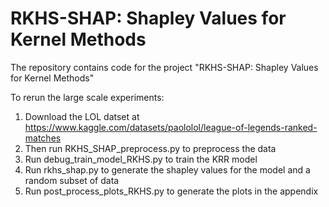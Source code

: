 # RKHS-SHAP: Shapley Values for Kernel Methods
The repository contains code for the project "RKHS-SHAP: Shapley Values for Kernel Methods"

To rerun the large scale experiments:

1. Download the LOL datset at https://www.kaggle.com/datasets/paololol/league-of-legends-ranked-matches
2. Then run RKHS_SHAP_preprocess.py to preprocess the data
3. Run debug_train_model_RKHS.py to train the KRR model
4. Run rkhs_shap.py to generate the shapley values for the model and a random subset of data
5. Run post_process_plots_RKHS.py to generate the plots in the appendix



